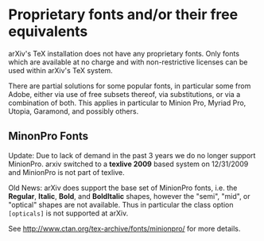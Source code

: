 # Proprietary fonts and/or their free equivalents

arXiv's TeX installation does not have any proprietary fonts. Only fonts
which are available at no charge and with non-restrictive licenses can
be used within arXiv's TeX system.

There are partial solutions for some popular fonts, in particular some
from Adobe, either via use of free subsets thereof, via substitutions,
or via a combination of both. This applies in particular to Minion Pro,
Myriad Pro, Utopia, Garamond, and possibly others.

## MinonPro Fonts

Update: Due to lack of demand in the past 3 years we do no longer
support MinionPro. arxiv switched to a **texlive 2009** based system on
12/31/2009 and MinionPro is not part of texlive.

Old News: arXiv does support the base set of MinionPro fonts, i.e. the
**Regular**, **Italic**, **Bold**, and **BoldItalic** shapes, however
the "semi", "mid", or "optical" shapes are not available. Thus in
particular the class option `[opticals]` is not supported at arXiv.

See <http://www.ctan.org/tex-archive/fonts/minionpro/> for more details.
